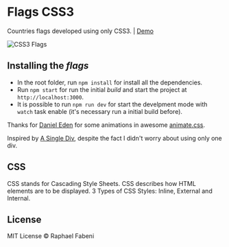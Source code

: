 Flags CSS3
===========

Countries flags developed using only CSS3. | [Demo](http://raphaelfabeni.github.io/flags-css3)

![CSS3 Flags](https://cloud.githubusercontent.com/assets/1345662/4113601/89ee9eca-3251-11e4-8986-dd99ec515595.png)

## Installing the *flags*

* In the root folder, run `npm install` for install all the dependencies.
* Run `npm start` for run the initial *build* and start the project at `http://localhost:3000`.
* It is possible to run `npm run dev` for start the develpment mode with `watch` task enable (it's necessary run a initial build before).

Thanks for [Daniel Eden](https://twitter.com/_dte) for some animations in awesome [animate.css](http://daneden.github.io/animate.css).

Inspired by [A Single Div](http://lynnandtonic.github.io/a-single-div/), despite the fact I didn't worry about using only one div.

## CSS 
CSS stands for Cascading Style Sheets.
CSS describes how HTML elements are to be displayed.
3 Types of CSS Styles: Inline, External and Internal.

## License

MIT License © Raphael Fabeni
